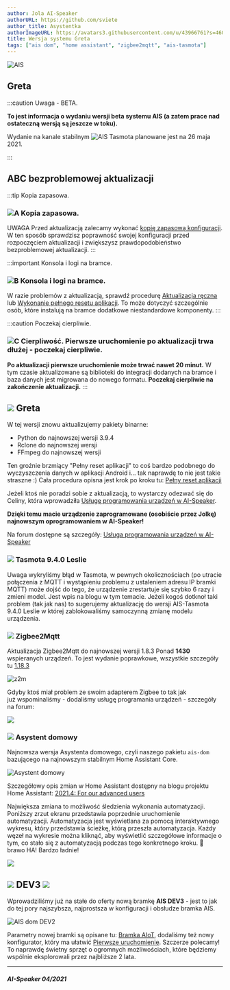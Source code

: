 ```yaml
---
author: Jola AI-Speaker
authorURL: https://github.com/sviete
author_title: Asystentka
authorImageURL: https://avatars3.githubusercontent.com/u/43966761?s=460&v=4
title: Wersja systemu Greta
tags: ["ais dom", "home assistant", "zigbee2mqtt", "ais-tasmota"]
---
```


<div class="IntroAisBlogMenu" >
<div>

![AIS](/img/en/blog/202105/greta.png)

</div>

<h2>Greta</h2>

</div>

:::caution Uwaga - BETA.

 **To jest informacja o wydaniu wersji beta systemu AIS 
 (a zatem prace nad ostateczną wersją są jeszcze w toku).**

Wydanie na kanale stabilnym  ![AIS Tasmota](/img/en/blog/202105/construction_3.png) planowane jest na 26 maja 2021.

:::



<!--truncate-->


## ABC bezproblemowej aktualizacji

:::tip Kopia zapasowa.
### ![A](/img/en/blog/202009/alpha-a-circle.png) Kopia zapasowa.

UWAGA Przed aktualizacją zalecamy wykonać [kopię zapasową konfiguracji](/docs/ais_bramka_configuration_software#kopia-zapasowa-konfiguracji). W ten sposób sprawdzisz poprawność swojej konfiguracji przed rozpoczęciem aktualizacji i zwiększysz prawdopodobieństwo bezproblemowej aktualizacji.
:::

:::important Konsola i logi na bramce.
### ![B](/img/en/blog/202009/alpha-b-circle.png) Konsola i logi na bramce.

W razie problemów z aktualizacją, sprawdź procedurę [Aktualizacja ręczna](/docs/ais_bramka_update_manual) lub [Wykonanie pełnego resetu aplikacji](/docs/ais_bramka_reset_ais_step_by_step).
To może dotyczyć szczególnie osób, które instalują na bramce dodatkowe niestandardowe komponenty.
:::

:::caution Poczekaj cierpliwie.
### ![C](/img/en/blog/202009/alpha-c-circle.png) Cierpliwość. Pierwsze uruchomienie po aktualizacji trwa dłużej - poczekaj cierpliwie.

 **Po aktualizacji pierwsze uruchomienie może trwać nawet 20 minut.**
 W tym czasie aktualizowane są biblioteki do integracji dodanych na bramce i baza danych jest migrowana do nowego formatu.
 **Poczekaj cierpliwie na zakończenie aktualizacji.**
:::



## ![](/img/en/blog/202105/greta.png) Greta


W tej wersji znowu aktualizujemy pakiety binarne:
- Python do najnowszej wersji 3.9.4
- Rclone do najnowszej wersji 
- FFmpeg do najnowszej wersji 


Ten groźnie brzmiący "Pełny reset aplikacji" to coś bardzo podobnego do wyczyszczenia danych w aplikacji Android i... tak naprawdę to nie jest takie straszne :) 
Cała procedura opisna jest krok po kroku tu: [Pełny reset aplikacji](/docs/ais_bramka_reset_ais_step_by_step)


Jeżeli ktoś nie poradzi sobie z aktualizacją, to wystarczy odezwać się do Celiny, która wprowadziła [Usługę programowania urządzeń w AI-Speaker](https://ai-speaker.discourse.group/t/usluga-programowania-urzadzen-w-ai-speaker/1368).

**Dzięki temu macie urządzenie zaprogramowane (osobiście przez Jolkę) najnowszym oprogramowaniem w AI-Speaker!**

Na forum dostępne są szczegóły: [Usługa programowania urządzeń w AI-Speaker](https://ai-speaker.discourse.group/t/usluga-programowania-urzadzen-w-ai-speaker/1368)



### ![](/img/en/blog/202104/robot.png) Tasmota 9.4.0 Leslie

Uwaga wykryliśmy błąd w Tasmota, w pewnych okolicznościach (po utracie połączenia z MQTT i wystąpieniu problemu z ustaleniem adresu IP bramki MQTT) może dojść do tego, że urządzenie zrestartuje się szybko 6 razy i zmieni model.
Jest wpis na blogu w tym temacie. 
Jeżeli kogoś dotknoł taki problem (tak jak nas) to sugerujemy aktualizację do wersji AIS-Tasmota 9.4.0 Leslie w której zablokowaliśmy samoczynną zmianę modelu urządzenia. 



### ![](/img/en/blog/202102/honeybee.png) Zigbee2Mqtt


Aktualizacja Zigbee2Mqtt do najnowszej wersji 1.8.3 Ponad **1430** wspieranych urządzeń. 
To jest wydanie poprawkowe, wszystkie szczegóły tu [1.18.3](https://github.com/Koenkk/zigbee2mqtt/releases/tag/1.18.3)

![z2m](/img/en/blog/202103/z2m.png)


Gdyby ktoś miał problem ze swoim adapterem Zigbee to tak jak już wspominaliśmy - dodaliśmy usługę programania urządzeń - szczegóły na forum:

 [![](/img/en/blog/202102/ais_devices_suport.png)](https://ai-speaker.discourse.group/t/usluga-programowania-urzadzen-w-ai-speaker/1368)



### ![](/img/en/blog/202101/hass.png) Asystent domowy

Najnowsza wersja Asystenta domowego, czyli naszego pakietu ``ais-dom`` bazującego na najnowszym stabilnym Home Assistant Core.

![Asystent domowy](/img/en/blog/202104/social.png)

Szczegółowy opis zmian w Home Assistant dostępny na blogu projektu Home Assistant: [2021.4: For our advanced users](https://www.home-assistant.io/blog/2021/04/07/release-20214/)

Największa zmiana to możliwość śledzienia wykonania automatyzacji. Poniższy zrzut ekranu przedstawia poprzednie uruchomienie automatyzacji. Automatyzacja jest wyświetlana za pomocą interaktywnego wykresu, który przedstawia ścieżkę, którą przeszła automatyzacja. Każdy węzeł na wykresie można kliknąć, aby wyświetlić szczegółowe informacje o tym, co stało się z automatyzacją podczas tego konkretnego kroku. 👏 brawo HA! Bardzo ładnie! 

![](/img/en/blog/202104/trace.jpeg)



## ![](/img/en/blog/202103/dev3.png) DEV3 ![](/img/en/blog/202105/placard.png)

Wprowadziliśmy już na stałe do oferty nową bramkę **AIS DEV3** - jest to jak do tej pory najszybsza, najprostsza w konfiguracji i obsłudze bramka AIS.

![AIS dom DEV2](/img/en/bramka/ais_dev3_in_box.jpg)


Parametry nowej bramki są opisane tu: [Bramka AIoT](/docs/ais_bramka_index), dodaliśmy też nowy konfigurator, który ma ułatwić [Pierwsze uruchomienie](/docs/ais_bramka_first_run_the_gate).
Szczerze polecamy! To naprawdę świetny sprzęt o ogromnych możliwościach, które będziemy wspólnie eksplorowali przez najbliższe 2 lata. 

-------

##### AI-Speaker 04/2021
